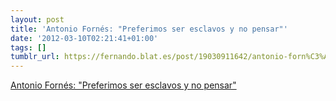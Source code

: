 ```yaml
---
layout: post
title: 'Antonio Fornés: "Preferimos ser esclavos y no pensar"'
date: '2012-03-10T02:21:41+01:00'
tags: []
tumblr_url: https://fernando.blat.es/post/19030911642/antonio-forn%C3%A9s-preferimos-ser-esclavos-y-no
---
```

[Antonio Fornés: "Preferimos ser esclavos y no pensar"](http://www.revistaenie.clarin.com/ideas/Antonio-Fornes-reflexion_0_648535154.html)  
